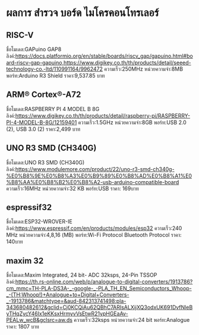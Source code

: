 # ผลการ สำรวจ บอร์ด ไมโครคอนโทรเลอร์
## RISC-V
ชื่อโมเดล:GAPuino GAP8
ลิงค์:https://docs.platformio.org/en/stable/boards/riscv_gap/gapuino.html#board-riscv-gap-gapuino,https://www.digikey.co.th/th/products/detail/seeed-technology-co.-ltd/110991164/9962472
ความเร็ว:250MHz
หน่วยความจำ:8MB
พอร์ท:Arduino R3 Shield
ราคา:9,537.85 บาท
## ARM® Cortex®-A72
ชื่อโมเดล:RASPBERRY PI 4 MODEL B 8G
ลิงค์:https://www.digikey.co.th/th/products/detail/raspberry-pi/RASPBERRY-PI-4-MODEL-B-8G/12159401
ความเร็ว:1.5GHz
หน่วยความจำ:8GB
พอร์ท:USB 2.0 (2), USB 3.0 (2)
ราคา:2,499 บาท
## UNO R3 SMD (CH340G) 
ชื่อโมเดล:UNO R3 SMD (CH340G)
ลิงค์:https://www.modulemore.com/product/22/uno-r3-smd-ch340g-%E0%B8%9E%E0%B8%A3%E0%B9%89%E0%B8%AD%E0%B8%A1%E0%B8%AA%E0%B8%B2%E0%B8%A2-usb-arduino-compatible-board
ความเร็ว:16MHz
หน่วยความจำ:32 KB 
พอร์ท:USB
ราคา: 169บาท
## espressif32
ชื่อโมเดล:ESP32-WROVER-IE
ลิงค์:https://www.espressif.com/en/products/modules/esp32
ความเร็ว:240 MHz
หน่วยความจำ:4,8,16 (MB)
พอร์ท:Wi-Fi Protocol	Bluetooth Protocol
ราคา: 140บาท
## maxim 32
ชื่อโมเดล:Maxim Integrated, 24 bit- ADC 32ksps, 24-Pin TSSOP
ลิงค์:https://th.rs-online.com/web/p/analogue-to-digital-converters/1913786?cm_mmc=TH-PLA-DS3A-_-google-_-PLA_TH_EN_Semiconductors_Whoop-_-(TH:Whoop!)+Analogue+to+Digital+Converters-_-1913786&matchtype=&aud-842313741498:pla-343680482612&gclid=Cj0KCQiAu62QBhC7ARIsALXijXQ3odxUK691DvfNleByTHqZycY46Ix1eKKsxHrmyvVsEtwR21ypHGEaAv-PEALw_wcB&gclsrc=aw.ds
ความเร็ว:32ksps
หน่วยความจำ:24 bit
พอร์ท:Analogue
ราคา: 1807 บาท


